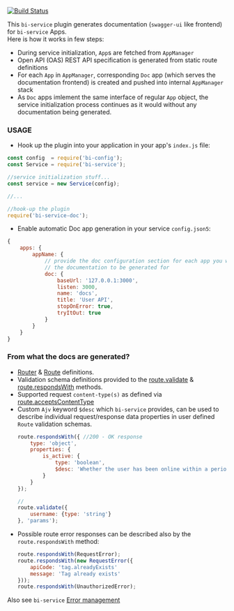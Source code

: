 [![Build Status](https://travis-ci.org/BohemiaInteractive/bi-service-doc.svg?branch=master)](https://travis-ci.org/BohemiaInteractive/bi-service-doc)   

This `bi-service` plugin generates documentation (`swagger-ui` like frontend) for `bi-service` Apps.  
Here is how it works in few steps:

* During service initialization, `App`s are fetched from `AppManager`
* Open API (OAS) REST API specification is generated from static route definitions
* For each `App` in `AppManager`, corresponding `Doc` app (which serves  the documentation frontend) is created and pushed into internal `AppManager` stack
* As `Doc` apps imlement the same interface of regular `App` object, the service initialization process continues as it would without any documentation being generated.

### USAGE

* Hook up the plugin into your application in your app's `index.js` file:

```javascript
const config  = require('bi-config');
const Service = require('bi-service');

//service initialization stuff...
const service = new Service(config);

//...

//hook-up the plugin
require('bi-service-doc');
```

* Enable automatic Doc app generation in your service `config.json5`:

```javascript
{
    apps: {
        appName: {
            // provide the doc configuration section for each app you want
            // the documentation to be generated for
            doc: {
                baseUrl: '127.0.0.1:3000',
                listen: 3000,
                name: 'docs',
                title: 'User API',
                stopOnError: true,
                tryItOut: true
            }
        }
    }
}
```

### From what the docs are generated?

- [Router](https://bohemiainteractive.github.io/bi-service/Router.html) & [Route](https://bohemiainteractive.github.io/bi-service/Route.html) definitions.
- Validation schema definitions provided to the [route.validate](https://bohemiainteractive.github.io/bi-service/Route.html#validate) & [route.respondsWith](https://bohemiainteractive.github.io/bi-service/Route.html#respondsWith) methods.
- Supported request `content-type(s)` as defined via [route.acceptsContentType](https://bohemiainteractive.github.io/bi-service/Route.html#acceptsContentType)
- Custom `Ajv` keyword `$desc` which `bi-service` provides, can be used to describe individual request/response data properties in user defined `Route` validation schemas.
    ```javascript
    route.respondsWith({ //200 - OK response
        type: 'object',
        properties: {
            is_active: {
                type: 'boolean',
                $desc: 'Whether the user has been online within a period of last 7 days'
            }
        }
    });

    //
    route.validate({
        username: {type: 'string'}
    }, 'params');
    ```
- Possible route error responses can be described also by the `route.respondsWith` method:
    ```javascript
    route.respondsWith(RequestError);
    route.respondsWith(new RequestError({
        apiCode: 'tag.alreadyExists'
        message: 'Tag already exists'
    }));
    route.respondsWith(UnauthorizedError);
    ```

Also see `bi-service` [Error management](https://bohemiainteractive.github.io/bi-service/tutorial-1b.ErrorManagement.html)
